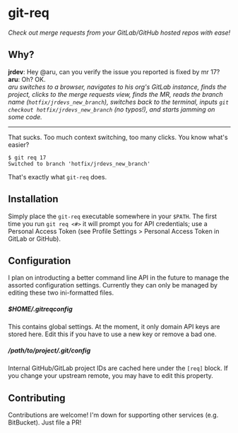 git-req
=======

*Check out merge requests from your GitLab/GitHub hosted repos with ease!*

Why?
----

**jrdev**: Hey @aru, can you verify the issue you reported is fixed by mr 17?  
**aru**: Oh? OK.  
*aru switches to a browser, navigates to his org's GitLab instance, finds the
project, clicks to the merge requests view, finds the MR, reads the branch name
(`hotfix/jrdevs_new_branch`), switches back to the terminal, inputs `git
checkout hotfix/jrdevs_new_branch` (no typos!), and starts jamming on some
code.*

---

That sucks. Too much context switching, too many clicks.  You know what's
easier?

```shell
$ git req 17
Switched to branch 'hotfix/jrdevs_new_branch'
```

That's exactly what `git-req` does.

Installation
------------

Simply place the `git-req` executable somewhere in your `$PATH`. The first time
you run `git req <#>` it will prompt you for API credentials; use a Personal
Access Token (see Profile Settings > Personal Access Token in GitLab or
GitHub).

Configuration
-------------

I plan on introducting a better command line API in the future to manage the
assorted configuration settings.  Currently they can only be managed by editing
these two ini-formatted files.

##### $HOME/.gitreqconfig

This contains global settings. At the moment, it only domain API keys are
stored here.  Edit this if you have to use a new key or remove a bad one.

##### /path/to/project/.git/config

Internal GitHub/GitLab project IDs are cached here under the `[req]` block.
If you change your upstream remote, you may have to edit this property.

Contributing
------------

Contributions are welcome! I'm down for supporting other services (e.g.
BitBucket). Just file a PR!
